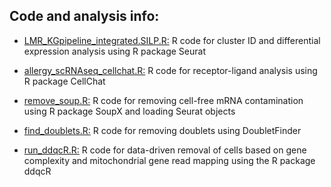 ## Code and analysis info:
- [LMR_KGpipeline_integrated.SILP.R:](https://github.com/lailamrad/OVA-Allergy-Intestine-scRNAseq/blob/main/Code/LMR_KGpipeline_integrated.SILP.R) R code for cluster ID and differential expression analysis using R package Seurat

- [allergy_scRNAseq_cellchat.R:](https://github.com/lailamrad/OVA-Allergy-Intestine-scRNAseq/blob/main/Code/allergy_scRNAseq_cellchat.R) R code for receptor-ligand analysis using R package CellChat

- [remove_soup.R:](https://github.com/lailamrad/OVA-Allergy-Intestine-scRNAseq/blob/main/Code/remove_soup.R) R code for removing cell-free mRNA contamination using R package SoupX and loading Seurat objects

- [find_doublets.R:](https://github.com/lailamrad/OVA-Allergy-Intestine-scRNAseq/blob/main/Code/find_doublets.R) R code for removing doublets using DoubletFinder

- [run_ddqcR.R:](https://github.com/lailamrad/OVA-Allergy-Intestine-scRNAseq/blob/main/Code/run_ddqcR.R) R code for data-driven removal of cells based on gene complexity and mitochondrial gene read mapping using the R package ddqcR
